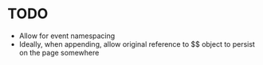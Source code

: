 # TODO
- Allow for event namespacing
- Ideally, when appending, allow original reference to $$ object to persist on the page somewhere